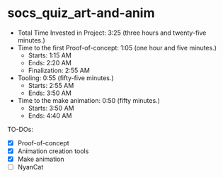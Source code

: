 # socs_quiz_art-and-anim

- Total Time Invested in Project: 3:25 (three hours and twenty-five minutes.)
- Time to the first Proof-of-concept: 1:05 (one hour and five minutes.)
    - Starts: 1:15 AM
    - Ends: 2:20 AM
    - Finalization: 2:55 AM
- Tooling: 0:55 (fifty-five minutes.)
    - Starts: 2:55 AM
    - Ends: 3:50 AM
- Time to the make animation: 0:50 (fifty minutes.)
    - Starts: 3:50 AM
    - Ends: 4:40 AM

TO-DOs:
- [x] Proof-of-concept
- [x] Animation creation tools
- [x] Make animation
- [ ] NyanCat
